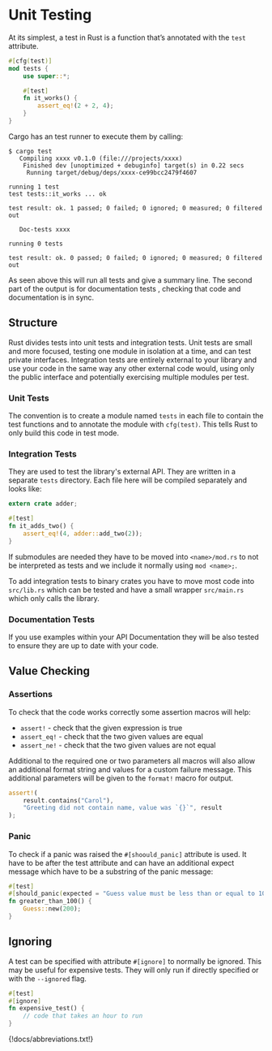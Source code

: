 # Unit Testing

At its simplest, a test in Rust is a function that’s annotated with the `test` attribute.

```rust
#[cfg(test)]
mod tests {
    use super::*;

    #[test]
    fn it_works() {
        assert_eq!(2 + 2, 4);
    }
}
```

Cargo has an test runner to execute them by calling:

    $ cargo test
       Compiling xxxx v0.1.0 (file:///projects/xxxx)
        Finished dev [unoptimized + debuginfo] target(s) in 0.22 secs
         Running target/debug/deps/xxxx-ce99bcc2479f4607

    running 1 test
    test tests::it_works ... ok

    test result: ok. 1 passed; 0 failed; 0 ignored; 0 measured; 0 filtered out

       Doc-tests xxxx

    running 0 tests

    test result: ok. 0 passed; 0 failed; 0 ignored; 0 measured; 0 filtered out

As seen above this will run all tests and give a summary line. The second part of the output is for documentation tests , checking that code and documentation is in sync.

## Structure

Rust divides tests into unit tests and integration tests. Unit tests are small and more focused, testing one module in isolation at a time, and can test private interfaces. Integration tests are entirely external to your library and use your code in the same way any other external code would, using only the public interface and potentially exercising multiple modules per test.

### Unit Tests

The convention is to create a module named `tests` in each file to contain the test functions and to annotate the module with `cfg(test)`. This tells Rust to only build this code in test mode.

### Integration Tests

They are used to test the library's external API. They are written in a separate `tests` directory. Each file here will be compiled separately and looks like:

```rust
extern crate adder;

#[test]
fn it_adds_two() {
    assert_eq!(4, adder::add_two(2));
}
```

If submodules are needed they have to be moved into `<name>/mod.rs` to not be interpreted as tests and we include it normally using `mod <name>;`.

To add integration tests to binary crates you have to move most code into `src/lib.rs` which can be tested and have a small wrapper `src/main.rs` which only calls the library.

### Documentation Tests

If you use examples within your API Documentation they will be also tested to ensure they are up to date with your code.

## Value Checking

### Assertions

To check that the code works correctly some assertion macros will help:

- `assert!` - check that the given expression is true
- `assert_eq!` - check that the two given values are equal
- `assert_ne!` - check that the two given values are not equal

Additional to the required one or two parameters all macros will also allow an additional format string and values for a custom failure message. This additional parameters will be given to the `format!` macro for output.

```rust
assert!(
    result.contains("Carol"),
    "Greeting did not contain name, value was `{}`", result
);
```

### Panic

To check if a panic was raised the `#[shoould_panic]` attribute is used. It have to be after the test attribute and can have an additional expect message which have to be a substring of the panic message:

```rust
#[test]
#[should_panic(expected = "Guess value must be less than or equal to 100")]
fn greater_than_100() {
    Guess::new(200);
}
```

## Ignoring

A test can be specified with attribute `#[ignore]` to normally be ignored. This may be useful for expensive tests. They will only run if directly specified or with the `--ignored` flag.

```rust
#[test]
#[ignore]
fn expensive_test() {
    // code that takes an hour to run
}
```


{!docs/abbreviations.txt!}


